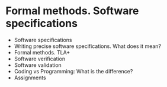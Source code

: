 # Formal methods. Software specifications

* Software specifications
* Writing precise software specifications. What does it mean? 
* Formal methods. TLA+
* Software verification
* Software validation
* Coding vs Programming: What is the difference?
* Assignments
